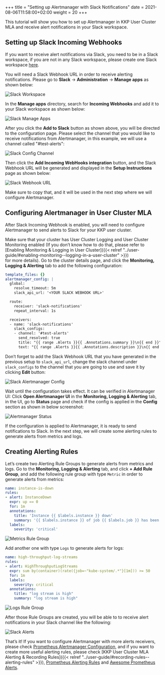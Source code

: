 +++
title = "Setting up Alertmanager with Slack Notifications"
date = 2021-08-06T11:58:00+02:00
weight = 20
+++

This tutorial will show you how to set up Alertmanager in KKP User Cluster MLA and receive alert notifications in your Slack workspace.

## Setting up Slack Incoming Webhooks

If you want to receive alert notifications via Slack, you need to be in a Slack workspace, if you are not in any Slack 
workspace, please create one Slack workspace [here](https://slack.com/create).

You will need a Slack Webhook URL in order to receive alerting notifications. Please go to **Slack** -> 
**Administration** -> **Manage apps** as shown below:

![Slack Workspace](/img/kubermatic/v2.21/monitoring/user_cluster/slack_dashboard.png?height=500px&classes=shadow,border, "Slack Workspace")

In the **Manage apps** directory, search for **Incoming Webhooks** and add it to your Slack workspace as shown below:

![Slack Manage Apps](/img/kubermatic/v2.21/monitoring/user_cluster/slack_incoming_webhook.png?height=400px&classes=shadow,border, "Slack Manage Apps")

After you click the **Add to Slack** button as shown above, you will be directed to the configuration page. 
Please select the channel that you would like to receive notifications from Alertmanager, in this example, we will use 
a channel called "#test-alerts":

![Slack Config Channel](/img/kubermatic/v2.21/monitoring/user_cluster/slack_config_channel.png?height=700px&classes=shadow,border, "Slack Channel Config")

Then click the **Add Incoming WebHooks integration** button, and the Slack Webhook URL will be generated and displayed 
in the **Setup Instructions** page as shown below:

![Slack Webhook URL](/img/kubermatic/v2.21/monitoring/user_cluster/slack_webhook_url.png?height=350px&classes=shadow,border, "Slack Setup Instructions")

Make sure to copy that, and it will be used in the next step where we will configure Alertmanager.

## Configuring Alertmanager in User Cluster MLA

After Slack Incoming Webhook is enabled, you will need to configure Alertmanager to send alerts to Slack for your KKP user cluster.

Make sure that your cluster has User Cluster Logging and User Cluster Monitoring enabled (If you don’t know how to 
do that, please refer to [Enabling Monitoring & Logging in User Cluster]({{< relref "../user-guide/#enabling-monitoring--logging-in-a-user-cluster" >}})  
for more details). Go to the cluster details page, and click the **Monitoring, Logging & Alerting** tab to add the following configuration:

```yaml
template_files: {}
alertmanager_config: |
  global:
    resolve_timeout: 5m
    slack_api_url: '<YOUR SLACK WEBHOOK URL>'

  route:
    receiver: 'slack-notifications'
    repeat_interval: 1s

  receivers:
  - name: 'slack-notifications'
    slack_configs:
    - channel: '#test-alerts'
      send_resolved: true
      title: "{{ range .Alerts }}{{ .Annotations.summary }}\n{{ end }}"
      text: "{{ range .Alerts }}{{ .Annotations.description }}\n{{ end }}"
```
Don’t forget to add the Slack Webhook URL that you have generated in the previous setup to `slack_api_url`, 
change the slack channel under `slack_configs` to the channel that you are going to use and save it by clicking **Edit** button: 

![Slack Alertmanager Config](/img/kubermatic/v2.21/monitoring/user_cluster/slack_alertmanager_config.png?height=700px&classes=shadow,border, "Alertmanager Configuration")

Wait until the configuration takes effect. It can be verified in Alertmanager UI: Click **Open Alertmanager UI** in the
**Monitoring, Logging & Alerting** tab, in the UI, go to **Status** page and check if the config is applied in the **Config** section as shown in below screenshot:

![Alertmanager Status](/img/kubermatic/v2.21/monitoring/user_cluster/alertmanager_status.png?height=800px&classes=shadow,border, "Alertmanager Status")

If the configuration is applied to Alertmanager, it is ready to send notifications to Slack. In the next step, we will
create some alerting rules to generate alerts from metrics and logs.

## Creating Alerting Rules

Let’s create two Alerting Rule Groups to generate alerts from metrics and logs. Go to the **Monitoring, Logging & Alerting** tab,
and click **+ Add Rule Group**, and add the following rule group with type `Metric` in order to generate alerts from metrics:

```yaml
name: instance-is-down
rules:
- alert: InstanceDown
  expr: up == 0
  for: 1m
  annotations:
    title: 'Instance {{ $labels.instance }} down'
    summary: '{{ $labels.instance }} of job {{ $labels.job }} has been down for more than 1 minute.'
  labels:
    severity: 'critical'
```

![Metrics Rule Group](/img/kubermatic/v2.21/monitoring/user_cluster/create_metrics_alert_rule.png?height=700px&classes=shadow,border, "Creating Rule Group with type Metrics")

Add another one with type `Logs` to generate alerts for logs:

```yaml
name: high-throughput-log-streams
rules:
- alert: HighThroughputLogStreams
  expr: sum by(container)(rate({job=~"kube-system/.*"}[1m])) >= 50
  for: 1m
  labels:
    severity: critical
  annotations:
    title: "log stream is high"
    summary: "log stream is high"
```

![Logs Rule Group](/img/kubermatic/v2.21/monitoring/user_cluster/create_logs_alert_rule.png?height=700px&classes=shadow,border, "Creating Rule Group with type Logs")

After those Rule Groups are created, you will be able to to receive alert notifications in your Slack channel like the following:

![Slack Alerts](/img/kubermatic/v2.21/monitoring/user_cluster/slack_alerts.png?height=300px&classes=shadow,border, "Slack Alert Notifications")

That’s it! If you want to configure Alertmanager with more alerts receivers, please check [Prometheus Alertmanager Configuration](https://prometheus.io/docs/alerting/latest/configuration/),
and if you want to create more useful alerting rules, please check [KKP User Cluster MLA Alerting & Recording Rules]({{< relref "../user-guide/#recording-rules--alerting-rules" >}}), [Prometheus Alerting Rules](https://prometheus.io/docs/prometheus/latest/configuration/alerting_rules/)
and [Awesome Prometheus Alerts](https://awesome-prometheus-alerts.grep.to/).
